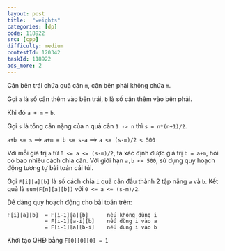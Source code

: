 ```yaml
---
layout: post
title:  "weights"
categories: [dp]
code: 118922
src: [cpp]
difficulty: medium
contestId: 120342
taskId: 118922
ads_more: 2
---
```


Cân bên trái chứa quả cân `m`, cân bên phải không chứa `m`.

Gọi `a` là số cân thêm vào bên trái, `b` là số cân thêm vào bên phải.

Khi đó `a + m` = `b`.

Gọi `s` là tổng cân nặng của n quả cân `1 -> n` thì `s = n*(n+1)/2`.

`a+b <= s` ==> `a+m = b <= s-a` ==> `a <= (s-m)/2 < 500`

Với mỗi giá trị `a` từ `0 <= a <= (s-m)/2`, ta xác định được giá trị `b = a+m`, hỏi có bao nhiêu cách chia cân. Với giới hạn `a,b <= 500`, sử dụng quy hoạch động tương tự bài toán cái túi.

Gọi `F[i][a][b]` là số cách chia `i` quả cân đầu thành 2 tập nặng `a` và `b`. Kết quả là `sum(F[n][a][b])` với `0 <= a <= (s-m)/2`.

Dễ dàng quy hoạch động cho bài toán trên:

```
F[i][a][b]  = F[i-1][a][b]      nếu không dùng i
            = F[i-1][a-i][b]    nếu dùng i vào a
            = F[i-1][a][b-i]    nếu dung i vào b
```

Khởi tạo QHĐ bằng `F[0][0][0] = 1`
